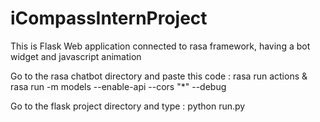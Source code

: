 # iCompassInternProject
This is Flask Web application connected to rasa framework, having a bot widget and javascript animation

Go to the rasa chatbot directory and paste this code :
rasa run actions & rasa run -m models --enable-api --cors "*" --debug

Go to the flask project directory and type : 
python run.py

